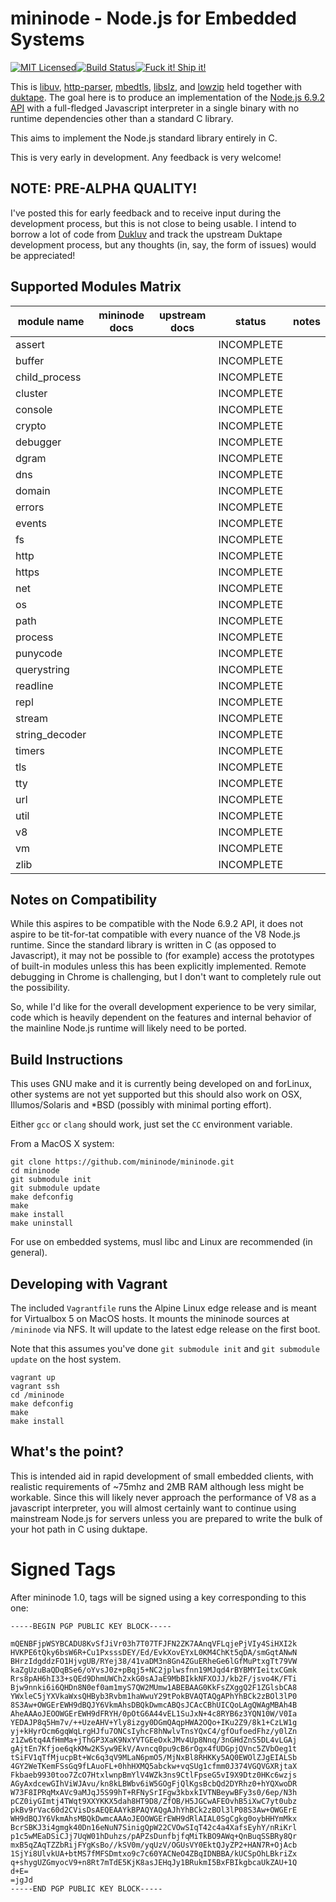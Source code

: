 # mininode - Node.js for Embedded Systems
[![MIT Licensed](https://badges.frapsoft.com/os/mit/mit.svg?v=102)](https://github.com/mininode/mininode/blob/master/LICENSE.md)[![Build Status](https://travis-ci.org/mininode/mininode.svg)](https://travis-ci.org/mininode/mininode)[![Fuck it! Ship it!](https://img.shields.io/badge/FUCK%20IT!-SHIP%20IT!-brightgreen.svg)](https://hackernoon.com/fuck-it-ship-it-905afd092547#.tnzm8yqap)

This is [libuv][1], [http-parser][2], [mbedtls][3], [libslz][4], and [lowzip][5]
held together with [duktape][6]. The goal here is to produce an implementation
of the [Node.js 6.9.2 API][7] with a full-fledged Javascript interpreter 
in a single binary with no runtime dependencies other than a standard C library.

This aims to implement the Node.js standard library entirely in C.

This is very early in development. Any feedback is very welcome!

## NOTE: PRE-ALPHA QUALITY!

I've posted this for early feedback and to receive input during the development 
process, but this is not close to being usable. I intend to borrow a lot of 
code from [Dukluv][8] and track the upstream Duktape development process, but 
any thoughts (in, say, the form of issues) would be appreciated!

## Supported Modules Matrix

| module name | mininode docs | upstream docs  | status  | notes |
|---|---|---|---|---|
| assert  |   |   | INCOMPLETE |   |
| buffer  |   |   | INCOMPLETE  |   |
| child_process  |   |   | INCOMPLETE |   |
| cluster  |   |   | INCOMPLETE  |   |
| console  |   |   | INCOMPLETE  |   |
| crypto  |   |   |  INCOMPLETE |   |
| debugger  |   |   |  INCOMPLETE |   |
| dgram  |   |   |  INCOMPLETE |   |
| dns  |   |   |  INCOMPLETE |   |
| domain  |   |   |  INCOMPLETE |   |
| errors  |   |   |  INCOMPLETE |   |
| events  |   |   |  INCOMPLETE |   |
| fs  |   |   | INCOMPLETE | |
| http  |   |   |  INCOMPLETE |   |
| https  |   |   |  INCOMPLETE |   |
| net  |   |   |  INCOMPLETE |   |
| os  |   |   |  INCOMPLETE |   |
| path  |   |   |  INCOMPLETE |   |
| process  |   |   |  INCOMPLETE |   |
| punycode  |   |   | INCOMPLETE |   |
| querystring  |   |   | INCOMPLETE |   |
| readline  |   |   | INCOMPLETE  |   |
| repl  |   |   |  INCOMPLETE |   |
| stream  |   |   |  INCOMPLETE |   |
| string_decoder  |   |   | INCOMPLETE |   |
| timers  |   |   | INCOMPLETE |   |
| tls  |   |   | INCOMPLETE |   |
| tty  |   |   | INCOMPLETE |   |
| url  |   |   | INCOMPLETE |   |
| util  |   |   | INCOMPLETE |   |
| v8  |   |   | INCOMPLETE |   |
| vm  |   |   | INCOMPLETE |   |
| zlib  |   |   | INCOMPLETE |   |

## Notes on Compatibility

While this aspires to be compatible with the Node 6.9.2 API, it does not aspire 
to be tit-for-tat compatible with every nuance of the V8 Node.js runtime. Since 
the standard library is written in C (as opposed to Javascript), it may not be 
possible to (for example) access the prototypes of built-in modules unless this 
has been explicitly implemented. Remote debugging in Chrome is challenging, but
I don't want to completely rule out the possibility.

So, while I'd like for the overall development experience to be very similar, 
code which is heavily dependent on the features and internal behavior of the 
mainline Node.js runtime will likely need to be ported.

## Build Instructions

This uses GNU make and it is currently being developed on and forLinux,
other systems are not yet supported but this should also work on OSX, Illumos/Solaris
and *BSD (possibly with minimal porting effort).

Either `gcc` or `clang` should work, just set the `CC` environment variable.

From a MacOS X system:

    git clone https://github.com/mininode/mininode.git
    cd mininode
    git submodule init
    git submodule update
    make defconfig
    make
    make install
    make uninstall

For use on embedded systems, musl libc and Linux are recommended (in general).

## Developing with Vagrant

The included `Vagrantfile` runs the Alpine Linux edge release and is meant for 
Virtualbox 5 on MacOS hosts. It mounts the mininode sources at `/mininode` via 
NFS. It will update to the latest edge release on the first boot.

Note that this assumes you've done `git submodule init` and 
`git submodule update` on the host system.

    vagrant up
    vagrant ssh
    cd /mininode
    make defconfig
    make
    make install

## What's the point?

This is intended aid in rapid development of small embedded clients, with 
realistic requirements of ~75mhz and 2MB RAM although less might be workable. 
Since this will likely never approach the performance of V8 as a javascript 
interpreter, you will almost certainly want to continue using mainstream 
Node.js for servers unless you are prepared to write the bulk of your hot path 
in C using duktape.

[1]: https://github.com/libuv/libuv.git
[2]: https://github.com/nodejs/http-parser.git
[3]: https://github.com/ARMmbed/mbedtls/tree/mbedtls-2.3
[4]: https://github.com/haproxy/libslz
[5]: https://github.com/svaarala/lowzip
[6]: http://duktape.org
[7]: https://nodejs.org/dist/v6.9.2/docs/api/
[8]: https://github.com/creationix/dukluv/tree/master/src

# Signed Tags

After mininode 1.0, tags will be signed using a key corresponding to this one:

    -----BEGIN PGP PUBLIC KEY BLOCK-----
    
    mQENBFjpWSYBCADU8KvSfJiVr03h7T07TFJFN2ZK7AAnqVFLqjePjVIy4SiHXI2k
    HVKPE6tQky6bsW6R+Cu1PxsssDEY/Ed/EvkXovEYxL0KM4ChKt5qDA/smGqtANwN
    BHrzIdgddzFO1HjvgUB/RYej38/41vaDM3n8Gn4ZGuERheGe6lGfMuPtxgTt79VW
    kaZgUzuBaQDqBSe6/oYvsJ0z+pBqj5+NC2jplwsfnn19MJqd4rBYBMYIeitxCGmk
    Rrs8pAH6hI33+sQEd9DhmUWCh2xkG0sAJaE9MbBIkkNFXOJJ/kb2F/jsvo4K/FTi
    Bjw9nnki6i6QHDn8N0ef0am1myS7QW2MUmw1ABEBAAG0KkFsZXggQ2F1ZGlsbCA8
    YWxleC5jYXVkaWxsQHByb3Rvbm1haWwuY29tPokBVAQTAQgAPhYhBCk2zBOl3lP0
    8S3Aw+OWGErEWH9dBQJY6VkmAhsDBQkDwmcABQsJCAcCBhUICQoLAgQWAgMBAh4B
    AheAAAoJEOOWGErEWH9dFRYH/0pOtG6A44vEL1SuJxN+4c8RYB6z3YQN10W/V0Ia
    YEDAJP8q5Hm7v/++UzeAHV+Yly8izgy0DGmQAqpHWA2OQo+IKu2Z9/8k1+CzLW1g
    yj+kHyrOcm6gqWqLrgHJfu7ONCsIyhcF8hNwlvTnsYQxC4/gfOufoedFhz/y0lZn
    z1Zw6tq4AfHmMa+jThGP3XaK9NxYVTGEeOxkJMv4Up8Nnq/3nGHdZnS5DL4vLGAj
    gAjtEn7Kfjoe6qkKMw2KSyw9EkV/Avncq0pu9cB6rOgx4fUDGpjQVnc5ZVbOeg1t
    tSiFV1qTfMjucpBt+Wc6q3qV9MLaN6pmO5/MjNxBl8RHKKy5AQ0EWOlZJgEIALSb
    4GY2WeTKemFSsGq9fLAuoFL+0hhHXMQ5abckw+vqSUg1cfmm0J374VGQVGXRjtaX
    Fkbaeb9930too7ZcO7HtxlwnpBmYlV4WZk3ns9CtlFpseG5vI9X9Dtz0HKc6wzjs
    AGyAxdcewGIhViWJAvu/kn8kLBWbv6iW5GOgFjQlKgsBcbQd2DYRhz0+hYQXwoDR
    W73F8IPRqMxAVc9aMJqJ5S99hT+RFNySrIFgw3kbxkIVTNBeywBFy3s0/6ep/N3h
    pCZ0iyGImtj4TWqt9XXYKKX5dah8HT9D8/ZfOB/H5JGCwAFEOvhB5iXwC7yt0ubz
    pkBv9rVac60d2CVisDsAEQEAAYkBPAQYAQgAJhYhBCk2zBOl3lP08S3Aw+OWGErE
    WH9dBQJY6VkmAhsMBQkDwmcAAAoJEOOWGErEWH9dRlAIAL0SgCgkg0oybHHYmMkx
    BcrSBKJ3i4gmgk40Dn16eNuN7SinigQpW22CVOwSIqT42c4a4XafsEyhY/nRiKrl
    p1c5wMEaDSiCJj7UqW01hDuhzs/pAPZsDunfbjfqMiTkBO9AWq+QnBuqSSBRy8Qr
    mxB5qZAqTZZbRijFYgKsBo//kSV0m/yqUzV/OGUsVY0EktQJyZP2+HAN7R+OjAcb
    1SjYi8UlvkUA+btMS7fMFSDmtxo9c7c60YACNeO4ZBqIDNBBA/kUCSpOhLBkriZx
    q+shygUZGmyocV9+n8Rt7mTdE5KjK8asJEHqJy1BRukmI5BxFBIkgbcaUkZAU+1Q
    d+E=
    =jgJd
    -----END PGP PUBLIC KEY BLOCK-----

